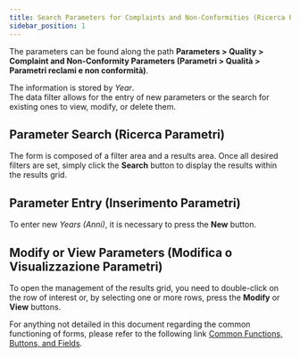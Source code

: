 ```yaml
---
title: Search Parameters for Complaints and Non-Conformities (Ricerca Parametri reclami e non conformità)
sidebar_position: 1
---
```


The parameters can be found along the path **Parameters > Quality > Complaint and Non-Conformity Parameters (Parametri > Qualità > Parametri reclami e non conformità)**.   

The information is stored by *Year*.   
The data filter allows for the entry of new parameters or the search for existing ones to view, modify, or delete them.   

## Parameter Search (Ricerca Parametri)

The form is composed of a filter area and a results area. Once all desired filters are set, simply click the **Search** button to display the results within the results grid.   

## Parameter Entry (Inserimento Parametri)

To enter new *Years (Anni)*, it is necessary to press the **New** button.   

## Modify or View Parameters (Modifica o Visualizzazione Parametri)

To open the management of the results grid, you need to double-click on the row of interest or, by selecting one or more rows, press the **Modify** or **View** buttons.   

For anything not detailed in this document regarding the common functioning of forms, please refer to the following link [Common Functions, Buttons, and Fields](/docs/guide/common).